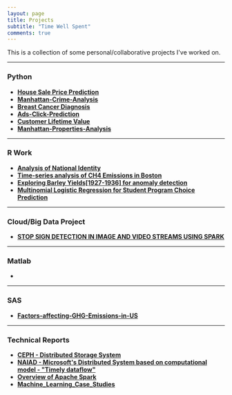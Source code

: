 ```yaml
---
layout: page
title: Projects
subtitle: "Time Well Spent"
comments: true
---
```


This is a collection of some personal/collaborative projects I've worked on.

---
### Python

-  **[House Sale Price Prediction](https://github.com/rahulraghatate/Housing-Sale-Price-Prediction/blob/master/House%20Prices%20V2.ipynb)** 
-  **[Manhattan-Crime-Analysis](https://github.com/rahulraghatate/Manhattan-Crime-Analysis/blob/master/Manhattan%2BCrime%2BAnalysis_v2.ipynb)**
-  **[Breast Cancer Diagnosis](https://github.com/rahulraghatate/Predictive-Analysis-Model-for-Breast-Cancer-Diagnosis)** 
-  **[Ads-Click-Prediction](https://github.com/rahulraghatate/Ads-Click-Prediction)**
-  **[Customer Lifetime Value](https://github.com/rahulraghatate/code-challenge/tree/master/src)**
-  **[Manhattan-Properties-Analysis](https://github.com/rahulraghatate/Manhattan-Properties-Sale-Analysis)**

---

### R Work

- **[Analysis of National Identity](https://github.com/rahulraghatate/Exploratory-Data-Analysis/tree/master/Analysis%20of%20National%20Identity)**
- **[Time-series analysis of CH4 Emissions in Boston](https://github.com/rahulraghatate/Exploratory-Data-Analysis/tree/master/EDA-CH4%20emissions(time-series))**
- **[Exploring Barley Yields[1927-1936] for anomaly detection](https://github.com/rahulraghatate/Exploratory-Data-Analysis/tree/master/EDA-Barley_Yield_Anamoly_Detection%5B1927-1936%5D)**
- **[Multinomial Logistic Regression for Student Program Choice Prediction](https://github.com/rahulraghatate/Exploratory-Data-Analysis/tree/master/EDA-MLR_for_student_prog_choice_prediction)**
---

### Cloud/Big Data Project
- **[STOP SIGN DETECTION IN IMAGE AND VIDEO STREAMS USING SPARK](https://github.com/cloudmesh/cloudmesh.street)**

---

### Matlab

-

---

### SAS

- **[Factors-affecting-GHG-Emissions-in-US](https://github.com/rahulraghatate/Factors-affecting-GHG-Emissions-in-US)**

---

### Technical Reports

- **[CEPH - Distributed Storage System](https://github.com/rahulraghatate/sp17-i524/blob/master/paper1/S17-IR-2026/report.pdf)**
- **[NAIAD - Microsoft's Distributed System based on computational model - "Timely dataflow"](https://github.com/rahulraghatate/sp17-i524/blob/master/paper2/S17-IR-2026/report.pdf)**
- **[Overview of Apache Spark](https://github.com/rahulraghatate/sp17-i524/blob/master/paper2/S17-IR-2006/report.pdf)**
- **[Machine_Learning_Case_Studies](https://github.com/rahulraghatate/Technical-Reports-Case-Studies/blob/master/Machine_Learning_Case_Study_Report.pdf)**
